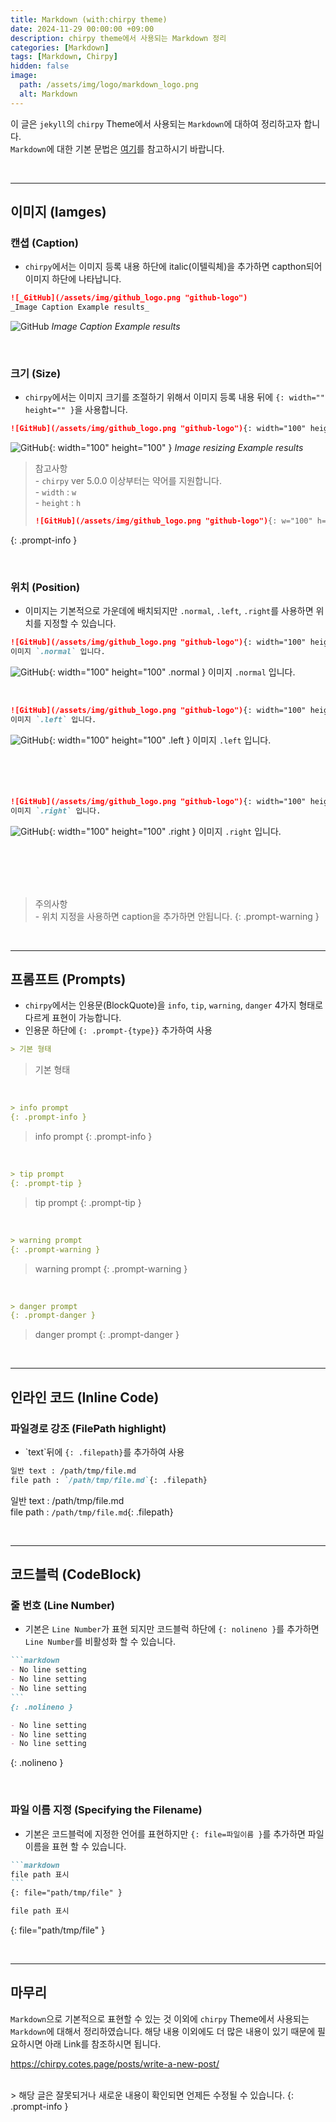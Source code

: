 ```yaml
---
title: Markdown (with:chirpy theme)
date: 2024-11-29 00:00:00 +09:00
description: chirpy theme에서 사용되는 Markdown 정리
categories: [Markdown]
tags: [Markdown, Chirpy]
hidden: false
image:
  path: /assets/img/logo/markdown_logo.png
  alt: Markdown
---
```


이 글은 `jekyll`의 `chirpy` Theme에서 사용되는 `Markdown`에 대하여 정리하고자 합니다. <br/>
`Markdown`에 대한 기본 문법은 [여기](https://devistory.github.io/posts/markdown-basic/ "markdown-basic")를 참고하시기 바랍니다.

<br>

---

## 이미지 (Iamges)
### 캔셥 (Caption)
- `chirpy`에서는 이미지 등록 내용 하단에 italic(이텔릭체)을 추가하면 capthon되어 이미지 하단에 나타납니다.

```markdown
![_GitHub](/assets/img/github_logo.png "github-logo")
_Image Caption Example results_
```

![GitHub](/assets/img/github_logo.png "github-logo")
_Image Caption Example results_

<br/>

### 크기 (Size)
 - `chirpy`에서는 이미지 크기를 조절하기 위해서 이미지 등록 내용 뒤에 `{: width="" height="" }`을 사용합니다.

```markdown
![GitHub](/assets/img/github_logo.png "github-logo"){: width="100" height="100" }
```

![GitHub](/assets/img/github_logo.png "github-logo"){: width="100" height="100" }
_Image resizing Example results_


> 참고사항<br/>
> \- `chirpy` ver 5.0.0 이상부터는 약어를 지원합니다.<br/>
> \- `width` : `w`<br/>
> \- `height` : `h`
> ```markdown
> ![GitHub](/assets/img/github_logo.png "github-logo"){: w="100" h="100" }
> ```
{: .prompt-info }

<br/>

### 위치 (Position)
- 이미지는 기본적으로 가운데에 배치되지만 `.normal`, `.left`, `.right`를 사용하면 위치를 지정할 수 있습니다.

```markdown
![GitHub](/assets/img/github_logo.png "github-logo"){: width="100" height="100" .normal }
이미지 `.normal` 입니다.
```
![GitHub](/assets/img/github_logo.png "github-logo"){: width="100" height="100" .normal }
이미지 `.normal` 입니다.

<br/>

```markdown
![GitHub](/assets/img/github_logo.png "github-logo"){: width="100" height="100" .left }
이미지 `.left` 입니다.
```
![GitHub](/assets/img/github_logo.png "github-logo"){: width="100" height="100" .left }
이미지 `.left` 입니다.
<br/>
<br/>
<br/>
<br/>
<br/>

```markdown
![GitHub](/assets/img/github_logo.png "github-logo"){: width="100" height="100" .right }
이미지 `.right` 입니다.
```

![GitHub](/assets/img/github_logo.png "github-logo"){: width="100" height="100" .right }
이미지 `.right` 입니다.

<br/>
<br/>
<br/>
<br/>

> 주의사항<br/>
> \- 위치 지정을 사용하면 caption을 추가하면 안됩니다.
{: .prompt-warning }

<br/>

---

## 프롬프트 (Prompts)
- `chirpy`에서는 인용문(BlockQuote)을 `info`, `tip`, `warning`, `danger` 4가지 형태로 다르게 표현이 가능합니다.
- 인용문 하단에 `{: .prompt-{type}}` 추가하여 사용

```markdown
> 기본 형태
```
> 기본 형태

<br/>

```markdown
> info prompt
{: .prompt-info }
```

> info prompt
{: .prompt-info }

<br/>

```markdown
> tip prompt
{: .prompt-tip }
```

> tip prompt
{: .prompt-tip }

<br/>

```markdown
> warning prompt
{: .prompt-warning }
```

> warning prompt
{: .prompt-warning }

<br/>

```markdown
> danger prompt
{: .prompt-danger }
```


> danger prompt
{: .prompt-danger }

<br/>

---

## 인라인 코드 (Inline Code)

### 파일경로 강조 (FilePath highlight)
 - \`text\`뒤에 `{: .filepath}`를 추가하여 사용

```markdown
일반 text : /path/tmp/file.md
file path : `/path/tmp/file.md`{: .filepath}
```

일반 text : /path/tmp/file.md <br/>
file path : `/path/tmp/file.md`{: .filepath}

<br/>

---

## 코드블럭 (CodeBlock)
### 줄 번호 (Line Number)
- 기본은 `Line Number`가 표현 되지만 코드블럭 하단에 `{: nolineno }`를 추가하면 `Line Number`를 비활성화 할 수 있습니다.

````markdown
```markdown
- No line setting
- No line setting
- No line setting
```
{: .nolineno }
````

```markdown
- No line setting
- No line setting
- No line setting
```
{: .nolineno }

<br/>

### 파일 이름 지정 (Specifying the Filename)
 - 기본은 코드블럭에 지정한 언어를 표현하지만 `{: file=파일이름 }`를 추가하면 파일이름을 표현 할 수 있습니다.
  

````markdown
```markdown
file path 표시
```
{: file="path/tmp/file" }
````

```markdown
file path 표시
```
{: file="path/tmp/file" }

<br/>

---

## 마무리
`Markdown`으로 기본적으로 표현할 수 있는 것 이외에 `chirpy` Theme에서 사용되는 `Markdown`에 대해서 정리하였습니다. 해당 내용 이외에도 더 많은 내용이 있기 때문에 필요하시면 아래 Link를 참조하시면 됩니다.


<https://chirpy.cotes.page/posts/write-a-new-post/>


<br/>
> 해당 글은 잘못되거나 새로운 내용이 확인되면 언제든 수정될 수 있습니다.
{: .prompt-info }
<br/>



